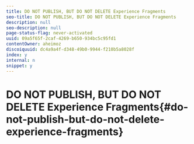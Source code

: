 ```yaml
---
title: DO NOT PUBLISH, BUT DO NOT DELETE Experience Fragments
seo-title: DO NOT PUBLISH, BUT DO NOT DELETE Experience Fragments
description: null
seo-description: null
page-status-flag: never-activated
uuid: 09a5f65f-2caf-4269-b650-934bc5c95fd1
contentOwner: aheimoz
discoiquuid: dc4a9a4f-d348-49b0-9944-f210b5a8028f
index: y
internal: n
snippet: y
---
```


# DO NOT PUBLISH, BUT DO NOT DELETE Experience Fragments{#do-not-publish-but-do-not-delete-experience-fragments}

<!--
Comment Type: remark
Last Modified By: Alison Heimoz (aheimoz)
Last Modified Date: 2018-12-19T08:35:14.751-0500
<p>6.5 CONTENT</p>
-->

<!--
Comment Type: remark
Last Modified By: Alison Heimoz (aheimoz)
Last Modified Date: 2018-12-19T08:41:05.157-0500
<p>https://jira.corp.adobe.com/browse/CQDOC-11638</p>
<p>conventions to be respected when developing social variations - and the components to be used:</p>
<p>Hardcoded node properties:<br /> <strong>fileReference</strong>, <strong>fileName</strong> - for extracting image<br /> <strong>text</strong> - for extracting text</p>
<p>Components which do NOT use this convention will not be taken into consideration.</p>
<p> </p>
<p>The ideea under it is that after you create a master variation, you can also create social variations (trim some text, remove some images, etc.)</p>
<p>Related to the last issue, to give a but more context:</p>
<p>· Social variants can be posted on social media (text and image).</p>
<p>· The social variants in AEM can contain any components (text components, image components, etc.)</p>
<p>· In order to poste the correct text and image to the social media network, some conventions need to be respected if custom components are built by customers.</p>
<p>- For text components the text must be saved as a property called `<strong>text</strong> ` on the component.</p>
<p>- For image components the image must be saved as a `<strong>fileReference</strong>` or `<strong>fileName</strong>` on the component.</p>
<p> </p>
-->

